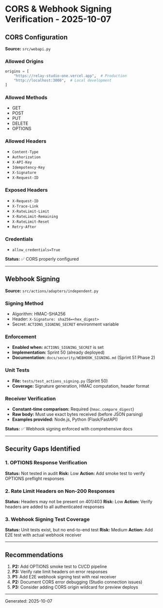 # CORS & Webhook Signing Verification - 2025-10-07

## CORS Configuration

**Source:** `src/webapi.py`

### Allowed Origins
```python
origins = [
    "https://relay-studio-one.vercel.app",  # Production
    "http://localhost:3000",  # Local development
]
```

### Allowed Methods
- GET
- POST
- PUT
- DELETE
- OPTIONS

### Allowed Headers
- `Content-Type`
- `Authorization`
- `X-API-Key`
- `Idempotency-Key`
- `X-Signature`
- `X-Request-ID`

### Exposed Headers
- `X-Request-ID`
- `X-Trace-Link`
- `X-RateLimit-Limit`
- `X-RateLimit-Remaining`
- `X-RateLimit-Reset`
- `Retry-After`

### Credentials
- `allow_credentials=True`

**Status:** ✅ CORS properly configured

---

## Webhook Signing

**Source:** `src/actions/adapters/independent.py`

### Signing Method
- Algorithm: HMAC-SHA256
- Header: `X-Signature: sha256=<hex_digest>`
- Secret: `ACTIONS_SIGNING_SECRET` environment variable

### Enforcement
- **Enabled when:** `ACTIONS_SIGNING_SECRET` is set
- **Implementation:** Sprint 50 (already deployed)
- **Documentation:** `docs/security/WEBHOOK_SIGNING.md` (Sprint 51 Phase 2)

### Unit Tests
- **File:** `tests/test_actions_signing.py` (Sprint 50)
- **Coverage:** Signature generation, HMAC computation, header format

### Receiver Verification
- **Constant-time comparison:** Required (`hmac.compare_digest`)
- **Raw body:** Must use exact bytes received (before JSON parsing)
- **Examples provided:** Node.js, Python (Flask/FastAPI)

**Status:** ✅ Webhook signing enforced with comprehensive docs

---

## Security Gaps Identified

### 1. OPTIONS Response Verification
**Status:** Not tested in audit
**Risk:** Low
**Action:** Add smoke test to verify OPTIONS preflight responses

### 2. Rate Limit Headers on Non-200 Responses
**Status:** Headers may not be present on 401/403
**Risk:** Low
**Action:** Verify headers are added to all authenticated responses

### 3. Webhook Signing Test Coverage
**Status:** Unit tests exist, but no end-to-end test
**Risk:** Medium
**Action:** Add E2E test with actual webhook receiver

---

## Recommendations

1. **P2:** Add OPTIONS smoke test to CI/CD pipeline
2. **P3:** Verify rate limit headers on error responses
3. **P1:** Add E2E webhook signing test with real receiver
4. **P2:** Document CORS error debugging (Studio connection issues)
5. **P3:** Consider adding CORS origin wildcard for preview deploys

---

Generated: 2025-10-07
